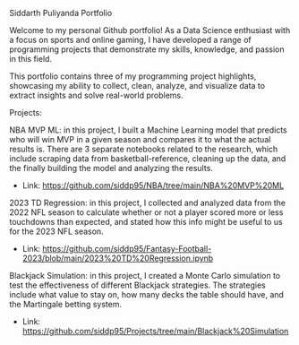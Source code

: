 Siddarth Puliyanda Portfolio

Welcome to my personal Github portfolio! As a Data Science enthusiast with a focus on sports and online gaming, I have developed a range of programming projects that demonstrate my skills, knowledge, and passion in this field.

This portfolio contains three of my programming project highlights, showcasing my ability to collect, clean, analyze, and visualize data to extract insights and solve real-world problems.

Projects:

NBA MVP ML: in this project, I built a Machine Learning model that predicts who will win MVP in a given season and compares it to what the actual results is. There are 3 separate notebooks related to the research, which include scraping data from basketball-reference, cleaning up the data, and the finally building the model and analyzing the results.
- Link: https://github.com/siddp95/NBA/tree/main/NBA%20MVP%20ML

2023 TD Regression: in this project, I collected and analyzed data from the 2022 NFL season to calculate whether or not a player scored more or less touchdowns than expected, and stated how this info might be useful to us for the 2023 NFL season.
- Link: https://github.com/siddp95/Fantasy-Football-2023/blob/main/2023%20TD%20Regression.ipynb

Blackjack Simulation: in this project, I created a Monte Carlo simulation to test the effectiveness of different Blackjack strategies. The strategies include what value to stay on, how many decks the table should have, and the Martingale betting system.
- Link: https://github.com/siddp95/Projects/tree/main/Blackjack%20Simulation
